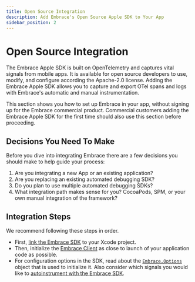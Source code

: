 ```yaml
---
title: Open Source Integration
description: Add Embrace's Open Source Apple SDK to Your App
sidebar_position: 2
---
```


# Open Source Integration

The Embrace Apple SDK is built on OpenTelemetry and captures vital signals from mobile apps. It is available for open source developers to use, modify, and configure according the Apache-2.0 license. Adding the Embrace Apple SDK allows you to capture and export OTel spans and logs with Embrace's automatic and manual instrumentation.

This section shows you how to set up Embrace in your app, without signing up for the Embrace commercial product. Commercial customers adding the Embrace Apple SDK for the first time should also use this section before proceeding.

## Decisions You Need To Make

Before you dive into integrating Embrace there are a few decisions you should make to help guide your process:

1. Are you integrating a new App or an existing application?
1. Are you replacing an existing automated debugging SDK?
1. Do you plan to use multiple automated debugging SDKs?
1. What integration path makes sense for you?  CocoaPods, SPM, or your own manual integration of the framework?

## Integration Steps

We recommend following these steps in order.

- First, [link the Embrace SDK](/ios//open-source/integration/linking-embrace.md) to your Xcode project.
- Then, initialize the [Embrace Client](/ios/open-source/integration/embrace-client.md) as close to launch of your application code as possible.
- For configuration options in the SDK, read about the [`Embrace.Options`](/ios/open-source/integration/embrace-options.md) object that is used to initialize it. Also consider which signals you would like to [autoinstrument with the Embrace SDK](/ios/open-source/integration/customizing-signals.md).
